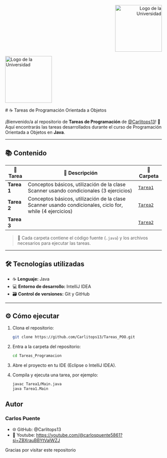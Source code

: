 <p align="right">
  <img src="https://memes.memedrop.io/production/P0L52k0D524y/source.gif" alt="Logo de la Universidad" width="150">
</p>
<p align="left">
  <img src="https://hult-prize.s3.us-east-1.amazonaws.com/university/epn-white.png" alt="Logo de la Universidad" width="150">
</p>
# ☕ Tareas de Programación Orientada a Objetos 

¡Bienvenido/a al repositorio de **Tareas de Programación** de [@Carlitops13](https://github.com/Carlitops13)! 🚀  
Aquí encontrarás las tareas desarrollados durante el curso de Programación Orientada a Objetos en **Java**.  

---

## 📚 Contenido

| 🧩 Tarea | 📄 Descripción | 📂 Carpeta |
|----------|----------------|------------|
| **Tarea 1** | Conceptos básicos, utilización de la clase Scanner usando condicionales (3 ejercicios) | [`Tarea1`](src/Tarea1) |
| **Tarea 2** | Conceptos básicos, utilización de la clase Scanner usando condicionales, ciclo for, while (4 ejercicios) | [`Tarea2`](src/Tarea2) |
| **Tarea 3** | | [`Tarea2`](src/Tarea3) |

> 📌 Cada carpeta contiene el código fuente (`.java`) y los archivos necesarios para ejecutar las tareas.

---

## 🛠️ Tecnologías utilizadas

- ☕ **Lenguaje:** Java  
- 💻 **Entorno de desarrollo:** IntelliJ IDEA 
- 🗃️ **Control de versiones:** Git y GitHub  

---

## ⚙️ Cómo ejecutar

1. Clona el repositorio:
   ```bash
   git clone https://github.com/Carlitops13/Tareas_POO.git
2. Entra a la carpeta del repositorio:
   ```bash
   cd Tareas_Programacion
3. Abre el proyecto en tu IDE (Eclipse o IntelliJ IDEA).

4. Compila y ejecuta una tarea, por ejemplo:
    ```bash
   javac Tarea1/Main.java
   java Tarea1.Main   
 
## Autor

###  Carlos Puente
- 🌐 GitHub: @Carlitops13
- 🎥 Youtube: https://youtube.com/@carlospuente5861?si=ZBXrauBBYtVaIWZJ

 Gracias por visitar este repositorio

